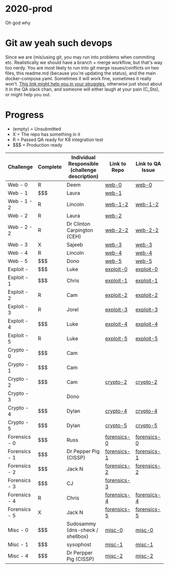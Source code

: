 # 2020-prod

Oh god why

# Git aw yeah such devops

Since we are (mis)using git, you may run into problems when commiting etc. Realistically we should have a branch + merge workflow, but that's way too nerdy. You are most likely to run into git merge issues/conflicts on two files, this readme.md (because you're updating the status), and the main docker-compose.yaml. Sometimes it will work fine, sometimes it really won't. [This link might help you in your struggles](https://docs.github.com/en/free-pro-team@latest/github/collaborating-with-issues-and-pull-requests/resolving-a-merge-conflict-using-the-command-line), otherwise just shout about it in the QA slack chan, and someone will either laugh at your pain (C_Sto), or might help you out.

# Progress

- (empty) = Unsubmitted
- X = The repo has something in it
- R = Passed QA ready for K8 integration test
- $$$ = Production ready

| Challenge     | Complete | Individual Responsible (challenge description) | Link to Repo                                                                                           | Link to QA Issue                                                           |
| ------------- | -------- | ---------------------------------------------- | ------------------------------------------------------------------------------------------------------ | -------------------------------------------------------------------------- |
| Web - 0       | R        | Deem                                           | [web-0](https://github.com/WACTF-org/sysophost-challenges/tree/master/web-0)                           | [web-0](https://github.com/WACTF-org/sysophost-challenges/issues/2)        |
| Web - 1       | $$$      | Laura                                          | [web-1](https://github.com/WACTF-org/ld-preload-challenges/tree/master/web-1-dependencycheck-filedrop) |                                                                            |
| Web - 1 - 2   | R        | Lincoln                                        | [web-1-2](https://github.com/WACTF-org/legendoflynkle-challenges/tree/master/web-1)                    | [web-1-2](https://github.com/WACTF-org/legendoflynkle-challenges/issues/2) |
| Web - 2       | R        | Laura                                          | [web-2](https://github.com/WACTF-org/ld-preload-challenges/tree/master/web-2-hardcodedsecrets)         |                                                                            |
| Web - 2 - 2   | R        | Dr Clinton Carpington (CEH)                    | [web-2-2](https://github.com/WACTF-org/swarley7-challfenges)                                           | [web-2-2](https://github.com/WACTF-org/swarley7-challenges/issues/1)       |
| Web - 3       | X        | Sajeeb                                         | [web-3](https://github.com/WACTF-org/xyantix-challenges/tree/master/web-3)                             | [web-3](https://github.com/WACTF-org/xyantix-challenges/issues/2)          |
| Web - 4       | R        | Lincoln                                        | [web-4](https://github.com/WACTF-org/legendoflynkle-challenges/tree/master/web-4)                      | [web-4](https://github.com/WACTF-org/legendoflynkle-challenges/issues/1)   |
| Web - 5       | $$$      | Dono                                           | [web-5](https://github.com/WACTF-org/dzflack-challenges/tree/master/web-5)                             | [web-5](https://github.com/WACTF-org/dzflack-challenges/issues/1)          |
| Exploit -     | $$$      | Luke                                           | [exploit-0](https://github.com/WACTF-org/lukehealy-challenges/tree/master/exp-0)                       | [exploit-0](https://github.com/WACTF-org/lukehealy-challenges/issues/1)    |
| Exploit - 1   | $$$      | Chris                                          | [exploit-1](https://github.com/WACTF-org/0xdecode-challenges/tree/master/exploit-1)                    | [exploit-1](https://github.com/WACTF-org/0xdecode-challenges/issues/1)     |
| Exploit - 2   | R        | Cam                                            | [exploit-2](https://github.com/WACTF-org/c-sto-challenges/tree/master/exploit-2)                       | [exploit-2](https://github.com/WACTF-org/c-sto-challenges/issues/1)        |
| Exploit - 3   | R        | Jorel                                          | [exploit-3](https://github.com/WACTF-org/jorelpaddick-challenges/tree/master/exp-3)                    | [exploit-3](https://github.com/WACTF-org/jorelpaddick-challenges/issues/1) |
| Exploit - 4   | $$$      | Luke                                           | [exploit-4](https://github.com/WACTF-org/lukehealy-challenges/tree/master/exp-4)                       | [exploit-4](https://github.com/WACTF-org/lukehealy-challenges/issues/2)    |
| Exploit - 5   | R        | Luke                                           | [exploit-5](https://github.com/WACTF-org/lukehealy-challenges/tree/master/exp-5)                       | [exploit-5](https://github.com/WACTF-org/lukehealy-challenges/issues/3)    |
| Crypto - 0    | $$$      | Cam                                            |
| Crypto - 1    | $$$      | Cam                                            |
| Crypto - 2    | $$$      | Cam                                            | [crypto-2](https://github.com/WACTF-org/c-sto-challenges/tree/master/crypto-2)                         | [crypto-2](https://github.com/WACTF-org/c-sto-challenges/issues/2)         |
| Crypto - 3    |          | Dono                                           |
| Crypto - 4    | $$$      | Dylan                                          | [crypto-4](https://github.com/WACTF-org/dpindur-challenges/tree/master/crypto-4)                       | [crypto-4](https://github.com/WACTF-org/dpindur-challenges/issues/2)       |
| Crypto - 5    | $$$        | Dylan                                          | [crypto-5](https://github.com/WACTF-org/dpindur-challenges/tree/master/crypto-5)                       | [crypto-5](https://github.com/WACTF-org/dpindur-challenges/issues/3)       |
| Forensics - 0 | $$$      | Russ                                           | [forensics-0](https://github.com/WACTF-org/rustla-challenges/blob/master/forensics-0.md)               | [forensics-0](https://github.com/WACTF-org/rustla-challenges/issues/1)     |
| Forensics - 1 | $$$      | Dr Pepper Pig (CISSP)                          | [forensics-1](https://github.com/WACTF-org/kronicd-challenges/tree/master/df-1)                        | [forensics-1](https://github.com/WACTF-org/kronicd-challenges/issues/2)    |
| Forensics - 2 | $$$      | Jack N                                         | [forensics-2](https://github.com/WACTF-org/jib1337-challenges/tree/master/forensics-2)                 | [forensics-2](https://github.com/WACTF-org/jib1337-challenges/issues/2)    |
| Forensics - 3 | $$$      | CJ                                             | [forensics-3](https://github.com/WACTF-org/xyantix-challenges/blob/master/forensics-3.md)              |                                                                            |
| Forensics - 4 | R        | Chris                                          | [forensics-4](https://github.com/WACTF-org/0xdecode-challenges/tree/master/forensics-3)                | [forensics-4](https://github.com/WACTF-org/0xdecode-challenges/issues/2)   |
| Forensics - 5 | X        | Jack N                                         | [forensics-5](https://github.com/WACTF-org/jib1337-challenges/tree/master/forensics-4)                 | [forensics-5](https://github.com/WACTF-org/jib1337-challenges/issues/1)    |
| Misc - 0      | $$$      | Sudosammy (dns-check / shellbox)               | [misc-0](https://github.com/WACTF-org/sudosammy-challenges/tree/master/)                               | [misc-0](https://github.com/WACTF-org/sudosammy-challenges/issues/1)       |
| Misc - 1      | $$$      | sysophost                                      | [misc-1](https://github.com/WACTF-org/sysophost-challenges/tree/master/misc-1)                         | [misc-1](https://github.com/WACTF-org/sysophost-challenges/issues/1)       |
| Misc - 4      | $$$      | Dr Perpper Pig (CISSP)                         | [misc-2](https://github.com/WACTF-org/kronicd-challenges/tree/master/misc-2)                           | [misc-2](https://github.com/WACTF-org/kronicd-challenges/issues/1)         |